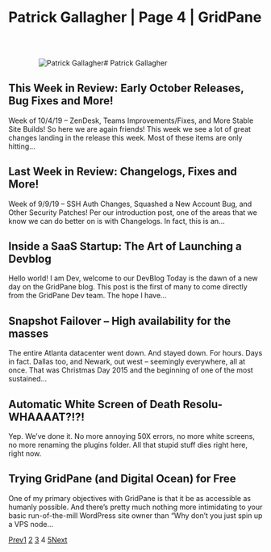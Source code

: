 # Patrick Gallagher | Page 4 | GridPane

![Patrick Gallagher](data:image/svg+xml,%3Csvg%20xmlns='http://www.w3.org/2000/svg'%20width='60'%20height='60'%20viewBox='0%200%2060%2060'%3E%3C/svg%3E)![Patrick Gallagher](https://secure.gravatar.com/avatar/f3b80d7067f913a4c3f4f28a64c96732?s=120&d=identicon&r=g)# Patrick Gallagher

## This Week in Review: Early October Releases, Bug Fixes and More!

[](https://gridpane.com/blog/early-october-2019-release-bug-fixes-and-more/)Week of 10/4/19 – ZenDesk, Teams Improvements/Fixes, and More Stable Site Builds! So here we are again friends! This week we see a lot of great changes landing in the release this week. Most of these items are only hitting…

## Last Week in Review: Changelogs, Fixes and More!

[](https://gridpane.com/blog/sept-9-week-in-review-changelogs-fixes-and-more/)Week of 9/9/19 – SSH Auth Changes, Squashed a New Account Bug, and Other Security Patches! Per our introduction post, one of the areas that we know we can do better on is with Changelogs. In fact, this is an…

## Inside a SaaS Startup: The Art of Launching a Devblog

[](https://gridpane.com/blog/inside-a-saas-startup-the-art-of-launching-a-devblog/)Hello world! I am Dev, welcome to our DevBlog Today is the dawn of a new day on the GridPane blog. This post is the first of many to come directly from the GridPane Dev team. The hope I have…

## Snapshot Failover – High availability for the masses

[](https://gridpane.com/blog/snapshot-failover/)The entire Atlanta datacenter went down. And stayed down. For hours. Days in fact. Dallas too, and Newark, out west – seemingly everywhere, all at once. That was Christmas Day 2015 and the beginning of one of the most sustained…

## Automatic White Screen of Death Resolu-WHAAAAT?!?!

[](https://gridpane.com/blog/automatic-wsod-fix/)Yep. We’ve done it. No more annoying 50X errors, no more white screens, no more renaming the plugins folder. All that stupid stuff dies right here, right now.

## Trying GridPane (and Digital Ocean) for Free

[](https://gridpane.com/blog/gridpane-and-digitalocean-for-free/)One of my primary objectives with GridPane is that it be as accessible as humanly possible. And there’s pretty much nothing more intimidating to your basic run-of-the-mill WordPress site owner than “Why don’t you just spin up a VPS node…

[Prev](https://gridpane.com/blog/author/patrick/page/3/)[1](https://gridpane.com/blog/author/patrick/)
[2](https://gridpane.com/blog/author/patrick/page/2/)
[3](https://gridpane.com/blog/author/patrick/page/3/)
4
[5](https://gridpane.com/blog/author/patrick/page/5/)[Next](https://gridpane.com/blog/author/patrick/page/5/)
 

